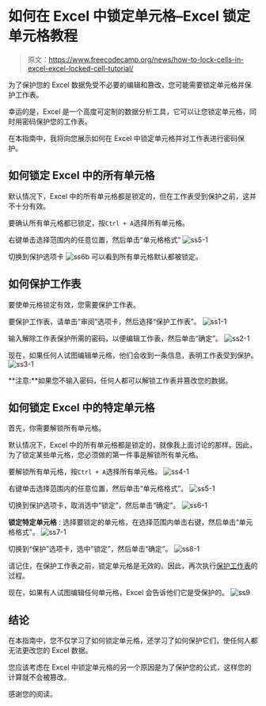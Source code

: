 # 如何在 Excel 中锁定单元格–Excel 锁定单元格教程

> 原文：<https://www.freecodecamp.org/news/how-to-lock-cells-in-excel-excel-locked-cell-tutorial/>

为了保护您的 Excel 数据免受不必要的编辑和篡改，您可能需要锁定单元格并保护工作表。

幸运的是，Excel 是一个高度可定制的数据分析工具，它可以让您锁定单元格，同时用密码保护您的工作表。

在本指南中，我将向您展示如何在 Excel 中锁定单元格并对工作表进行密码保护。

## 如何锁定 Excel 中的所有单元格

默认情况下，Excel 中的所有单元格都是锁定的，但在工作表受到保护之前，这并不十分有效。

要确认所有单元格都已锁定，按`Ctrl + A`选择所有单元格。

右键单击选择范围内的任意位置，然后单击“单元格格式”
![ss5-1](img/4c1302227d71851f81ca91d344709ff1.png)

切换到保护选项卡
![ss6b](img/fe7e2d92d35b29d6f2fd4645c79b7499.png)
可以看到所有单元格默认都被锁定。

## 如何保护工作表

要使单元格锁定有效，您需要保护工作表。

要保护工作表，请单击“审阅”选项卡，然后选择“保护工作表”。
![ss1-1](img/03f76b2a0046de6dc5ee428930411175.png)

输入解除工作表保护所需的密码，以便编辑工作表，然后单击“确定”。
![ss2-1](img/d03300b18ffc93be823043e4450edf27.png)

现在，如果任何人试图编辑单元格，他们会收到一条信息，表明工作表受到保护。
![ss3-1](img/6de3c90a425b2a784d6e3ec8627b6757.png)

**注意:**如果您不输入密码，任何人都可以解锁工作表并篡改您的数据。

## 如何锁定 Excel 中的特定单元格

首先，你需要解锁所有单元格。

默认情况下，Excel 中的所有单元格都是锁定的，就像我上面讨论的那样。因此，为了锁定某些单元格，您必须做的第一件事是解锁所有单元格。

要解锁所有单元格，按`Ctrl + A`选择所有单元格。
![ss4-1](img/f70062425218d4f0b93e170f787a3fb4.png)

右键单击选择范围内的任意位置，然后单击“单元格格式”。
![ss5-1](img/4c1302227d71851f81ca91d344709ff1.png)

切换到保护选项卡，取消选中“锁定”，然后单击“确定”。
![ss6-1](img/af21acfa96c141a5b1e93d4124d8bab2.png)

**锁定特定单元格** :
选择要锁定的单元格，在选择范围内单击右键，然后单击“单元格格式”。
![ss7-1](img/7b56519941c749dd7c02ac7e0d0f332f.png)

切换到“保护”选项卡，选中“锁定”，然后单击“确定”。
![ss8-1](img/7add1e81c38831c31b72be5bd0375938.png)

请记住，在保护工作表之前，锁定单元格是无效的。因此，再次执行[保护工作表](#howtoprotecttheworksheet)的过程。

现在，如果有人试图编辑任何单元格，Excel 会告诉他们它是受保护的。
![ss9](img/08bf1c66d53a295ca8234f4d1974d165.png)

## 结论

在本指南中，您不仅学习了如何锁定单元格，还学习了如何保护它们，使任何人都无法更改您的 Excel 数据。

您应该考虑在 Excel 中锁定单元格的另一个原因是为了保护您的公式，这样您的计算就不会被篡改。

感谢您的阅读。